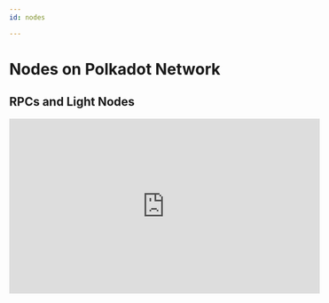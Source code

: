 ```yaml
---
id: nodes

---
```


# Nodes on Polkadot Network

## RPCs and Light Nodes

<iframe width="560" height="315" src="https://www.youtube.com/embed/S7G6tak5_78" title="YouTube video player" frameborder="0" allow="accelerometer; autoplay; clipboard-write; encrypted-media; gyroscope; picture-in-picture" allowfullscreen></iframe>

